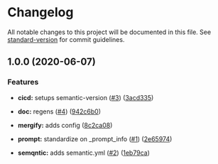 # Changelog

All notable changes to this project will be documented in this file. See [standard-version](https://github.com/conventional-changelog/standard-version) for commit guidelines.

## 1.0.0 (2020-06-07)


### Features

* **cicd:** setups semantic-version ([#3](https://github.com/p6m7g8/p6df-docker/issues/3)) ([3acd335](https://github.com/p6m7g8/p6df-docker/commit/3acd335c1acf3dbaba30a0f3852922903364c45c))


* **doc:** regens ([#4](https://github.com/p6m7g8/p6df-docker/issues/4)) ([942c6b0](https://github.com/p6m7g8/p6df-docker/commit/942c6b01dd87eacaae7b38755569cd8dfa476822))
* **mergify:** adds config ([8c2ca08](https://github.com/p6m7g8/p6df-docker/commit/8c2ca0824ae1ca108c4fe218c50273face73ac47))
* **prompt:** standardize on _prompt_info ([#1](https://github.com/p6m7g8/p6df-docker/issues/1)) ([2e65974](https://github.com/p6m7g8/p6df-docker/commit/2e6597472f38ed1eb71fe92ca4179304dacf7820))
* **semqntic:** adds semantic.yml ([#2](https://github.com/p6m7g8/p6df-docker/issues/2)) ([1eb79ca](https://github.com/p6m7g8/p6df-docker/commit/1eb79ca1d44ccaf1a9d918f65fd15b48d0d1f3ee))
